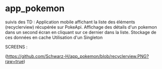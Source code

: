 # app_pokemon


suivis des TD :
Application mobile affichant la liste des éléments (recyclerview) récupérée sur PokeApi.
Affichage des détails d'un pokemon dans un second écran en cliquant sur ce dernier dans la liste.
Stockage de ces données en cache
Utilisation d'un Singleton

SCREENS :

(https://github.com/Schwarz-H/app_pokemon/blob/recyclerview.PNG?raw=true)
